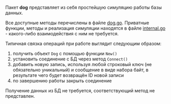 Пакет **dog** представляет из себя простейшую симуляцию работы базы данных.

Все доступные методы перечислены в файле [dog.go](dog.go). Приватные функции, методы и реализация симуляции находятся в файле [internal.go](internal.go) - какого-либо взаимодействия с ним не требуется.


Типичная связка операций при работе выглядит следующим образом:
1. получить объект `Dog` с помощью функции `New()`
2. установить соединение с БД через метод `Connect()`
3. добавить новую запись, используя любой строковый ключ (не обязательно уникальный) и сообщение в виде набора байт, в результате чего будет возвращён ID новой записи
4. по завершению работы закрыть соединение

Получение данных из БД не требуется, соответствующий метод не представлен.